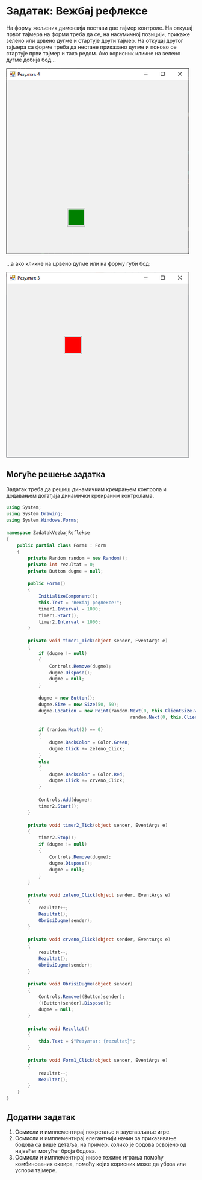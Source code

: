 # Задатак: Вежбај рефлексе

На форму жељених димензија постави две тајмер контроле. На откуцај првог
тајмера на форми треба да се, на насумичној позицији, прикаже зелено или црвено
дугме и стартује други тајмер. На откуцај другог тајмера са форме треба да
нестане приказано дугме и поново се стартује први тајмер и тако редом. Ако
корисник кликне на зелено дугме добија бод...

![Вежбај рефлексе](./images/refleksi.png)

...а ако кликне на црвено дугме или на форму губи бод:

![Вежбај рефлексе](./images/refleksi2.png)

## Могуће решење задатка

Задатак треба да решиш динамичким креирањем контрола и додавањем догађаја
динамички креираним контролама.

```cs
using System;
using System.Drawing;
using System.Windows.Forms;

namespace ZadatakVezbajReflekse
{
    public partial class Form1 : Form
    {
        private Random random = new Random();
        private int rezultat = 0;
        private Button dugme = null;

        public Form1()
        {
            InitializeComponent();
            this.Text = "Вежбај рефлексе!";
            timer1.Interval = 1000;
            timer1.Start();
            timer2.Interval = 1000;
        }

        private void timer1_Tick(object sender, EventArgs e)
        {
            if (dugme != null)
            {
                Controls.Remove(dugme);
                dugme.Dispose();
                dugme = null;
            }

            dugme = new Button();
            dugme.Size = new Size(50, 50);
            dugme.Location = new Point(random.Next(0, this.ClientSize.Width - dugme.Width),
                                              random.Next(0, this.ClientSize.Height - dugme.Height));

            if (random.Next(2) == 0)
            {
                dugme.BackColor = Color.Green;
                dugme.Click += zeleno_Click;
            }
            else
            {
                dugme.BackColor = Color.Red;
                dugme.Click += crveno_Click;
            }

            Controls.Add(dugme);
            timer2.Start();
        }

        private void timer2_Tick(object sender, EventArgs e)
        {
            timer2.Stop();
            if (dugme != null)
            {
                Controls.Remove(dugme);
                dugme.Dispose();
                dugme = null;
            }
        }

        private void zeleno_Click(object sender, EventArgs e)
        {
            rezultat++;
            Rezultat();
            ObrisiDugme(sender);
        }

        private void crveno_Click(object sender, EventArgs e)
        {
            rezultat--;
            Rezultat();
            ObrisiDugme(sender);
        }

        private void ObrisiDugme(object sender)
        {
            Controls.Remove((Button)sender);
            ((Button)sender).Dispose();
            dugme = null;
        }

        private void Rezultat()
        {
            this.Text = $"Резултат: {rezultat}";
        }

        private void Form1_Click(object sender, EventArgs e)
        {
            rezultat--;
            Rezultat();
        }
    }
}
```

## Додатни задатак

1. Осмисли и имплементирај покретање и заустављање игре.
2. Осмисли и имплементирај елегантнији начин за приказивање бодова са више
детаља, на пример, колико је бодова освојено од највећег могућег броја бодова.
3. Осмисли и имплементирај нивое тежине играња помоћу комбинованих оквира,
помоћу којих корисник може да убрза или успори тајмере.
